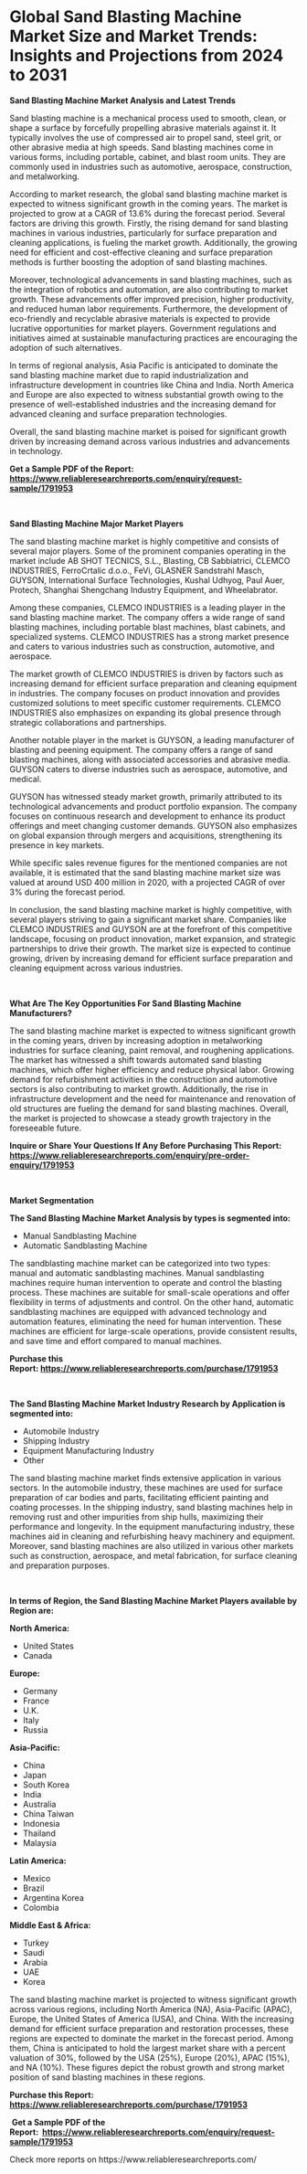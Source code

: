 <p><h1>Global Sand Blasting Machine Market Size and Market Trends: Insights and Projections from 2024 to 2031</h1></p><p><strong>Sand Blasting Machine Market Analysis and Latest Trends</strong></p>
<p><p>Sand blasting machine is a mechanical process used to smooth, clean, or shape a surface by forcefully propelling abrasive materials against it. It typically involves the use of compressed air to propel sand, steel grit, or other abrasive media at high speeds. Sand blasting machines come in various forms, including portable, cabinet, and blast room units. They are commonly used in industries such as automotive, aerospace, construction, and metalworking.</p><p>According to market research, the global sand blasting machine market is expected to witness significant growth in the coming years. The market is projected to grow at a CAGR of 13.6% during the forecast period. Several factors are driving this growth. Firstly, the rising demand for sand blasting machines in various industries, particularly for surface preparation and cleaning applications, is fueling the market growth. Additionally, the growing need for efficient and cost-effective cleaning and surface preparation methods is further boosting the adoption of sand blasting machines.</p><p>Moreover, technological advancements in sand blasting machines, such as the integration of robotics and automation, are also contributing to market growth. These advancements offer improved precision, higher productivity, and reduced human labor requirements. Furthermore, the development of eco-friendly and recyclable abrasive materials is expected to provide lucrative opportunities for market players. Government regulations and initiatives aimed at sustainable manufacturing practices are encouraging the adoption of such alternatives.</p><p>In terms of regional analysis, Asia Pacific is anticipated to dominate the sand blasting machine market due to rapid industrialization and infrastructure development in countries like China and India. North America and Europe are also expected to witness substantial growth owing to the presence of well-established industries and the increasing demand for advanced cleaning and surface preparation technologies.</p><p>Overall, the sand blasting machine market is poised for significant growth driven by increasing demand across various industries and advancements in technology.</p></p>
<p><strong>Get a Sample PDF of the Report:&nbsp; <a href="https://www.reliableresearchreports.com/enquiry/request-sample/1791953">https://www.reliableresearchreports.com/enquiry/request-sample/1791953</a></strong></p>
<p>&nbsp;</p>
<p><strong>Sand Blasting Machine Major Market Players</strong></p>
<p><p>The sand blasting machine market is highly competitive and consists of several major players. Some of the prominent companies operating in the market include AB SHOT TECNICS, S.L., Blasting, CB Sabbiatrici, CLEMCO INDUSTRIES, FerroCrtalic d.o.o., FeVi, GLASNER Sandstrahl Masch, GUYSON, International Surface Technologies, Kushal Udhyog, Paul Auer, Protech, Shanghai Shengchang Industry Equipment, and Wheelabrator.</p><p>Among these companies, CLEMCO INDUSTRIES is a leading player in the sand blasting machine market. The company offers a wide range of sand blasting machines, including portable blast machines, blast cabinets, and specialized systems. CLEMCO INDUSTRIES has a strong market presence and caters to various industries such as construction, automotive, and aerospace.</p><p>The market growth of CLEMCO INDUSTRIES is driven by factors such as increasing demand for efficient surface preparation and cleaning equipment in industries. The company focuses on product innovation and provides customized solutions to meet specific customer requirements. CLEMCO INDUSTRIES also emphasizes on expanding its global presence through strategic collaborations and partnerships.</p><p>Another notable player in the market is GUYSON, a leading manufacturer of blasting and peening equipment. The company offers a range of sand blasting machines, along with associated accessories and abrasive media. GUYSON caters to diverse industries such as aerospace, automotive, and medical.</p><p>GUYSON has witnessed steady market growth, primarily attributed to its technological advancements and product portfolio expansion. The company focuses on continuous research and development to enhance its product offerings and meet changing customer demands. GUYSON also emphasizes on global expansion through mergers and acquisitions, strengthening its presence in key markets.</p><p>While specific sales revenue figures for the mentioned companies are not available, it is estimated that the sand blasting machine market size was valued at around USD 400 million in 2020, with a projected CAGR of over 3% during the forecast period.</p><p>In conclusion, the sand blasting machine market is highly competitive, with several players striving to gain a significant market share. Companies like CLEMCO INDUSTRIES and GUYSON are at the forefront of this competitive landscape, focusing on product innovation, market expansion, and strategic partnerships to drive their growth. The market size is expected to continue growing, driven by increasing demand for efficient surface preparation and cleaning equipment across various industries.</p></p>
<p>&nbsp;</p>
<p><strong>What Are The Key Opportunities For Sand Blasting Machine Manufacturers?</strong></p>
<p><p>The sand blasting machine market is expected to witness significant growth in the coming years, driven by increasing adoption in metalworking industries for surface cleaning, paint removal, and roughening applications. The market has witnessed a shift towards automated sand blasting machines, which offer higher efficiency and reduce physical labor. Growing demand for refurbishment activities in the construction and automotive sectors is also contributing to market growth. Additionally, the rise in infrastructure development and the need for maintenance and renovation of old structures are fueling the demand for sand blasting machines. Overall, the market is projected to showcase a steady growth trajectory in the foreseeable future.</p></p>
<p><strong>Inquire or Share Your Questions If Any Before Purchasing This Report: <a href="https://www.reliableresearchreports.com/enquiry/pre-order-enquiry/1791953">https://www.reliableresearchreports.com/enquiry/pre-order-enquiry/1791953</a></strong></p>
<p>&nbsp;</p>
<p><strong>Market Segmentation</strong></p>
<p><strong>The Sand Blasting Machine Market Analysis by types is segmented into:</strong></p>
<p><ul><li>Manual Sandblasting Machine</li><li>Automatic Sandblasting Machine</li></ul></p>
<p><p>The sandblasting machine market can be categorized into two types: manual and automatic sandblasting machines. Manual sandblasting machines require human intervention to operate and control the blasting process. These machines are suitable for small-scale operations and offer flexibility in terms of adjustments and control. On the other hand, automatic sandblasting machines are equipped with advanced technology and automation features, eliminating the need for human intervention. These machines are efficient for large-scale operations, provide consistent results, and save time and effort compared to manual machines.</p></p>
<p><strong>Purchase this Report:&nbsp;<a href="https://www.reliableresearchreports.com/purchase/1791953">https://www.reliableresearchreports.com/purchase/1791953</a></strong></p>
<p>&nbsp;</p>
<p><strong>The Sand Blasting Machine Market Industry Research by Application is segmented into:</strong></p>
<p><ul><li>Automobile Industry</li><li>Shipping Industry</li><li>Equipment Manufacturing Industry</li><li>Other</li></ul></p>
<p><p>The sand blasting machine market finds extensive application in various sectors. In the automobile industry, these machines are used for surface preparation of car bodies and parts, facilitating efficient painting and coating processes. In the shipping industry, sand blasting machines help in removing rust and other impurities from ship hulls, maximizing their performance and longevity. In the equipment manufacturing industry, these machines aid in cleaning and refurbishing heavy machinery and equipment. Moreover, sand blasting machines are also utilized in various other markets such as construction, aerospace, and metal fabrication, for surface cleaning and preparation purposes.</p></p>
<p>&nbsp;</p>
<p><strong>In terms of Region, the Sand Blasting Machine Market Players available by Region are:</strong></p>
<p>
    <p> <strong> North America: </strong>
        <ul>
            <li>United States</li>
            <li>Canada</li>
        </ul>
        </p> 
    <p> <strong> Europe: </strong>
        <ul>
            <li>Germany</li>
            <li>France</li>
            <li>U.K.</li>
            <li>Italy</li>
            <li>Russia</li>
        </ul>
        </p> 
    <p> <strong> Asia-Pacific: </strong>
        <ul>
            <li>China</li>
            <li>Japan</li>
            <li>South Korea</li>
            <li>India</li>
            <li>Australia</li>
            <li>China Taiwan</li>
            <li>Indonesia</li>
            <li>Thailand</li>
            <li>Malaysia</li>
        </ul>
        </p> 
    <p> <strong> Latin America: </strong>
        <ul>
            <li>Mexico</li>
            <li>Brazil</li>
            <li>Argentina Korea</li>
            <li>Colombia</li>
        </ul>
        </p> 
    <p> <strong> Middle East & Africa: </strong>
        <ul>
            <li>Turkey</li>
            <li>Saudi</li>
            <li>Arabia</li>
            <li>UAE</li>
            <li>Korea</li>
        </ul>
    </p>
    </p>
<p><p>The sand blasting machine market is projected to witness significant growth across various regions, including North America (NA), Asia-Pacific (APAC), Europe, the United States of America (USA), and China. With the increasing demand for efficient surface preparation and restoration processes, these regions are expected to dominate the market in the forecast period. Among them, China is anticipated to hold the largest market share with a percent valuation of 30%, followed by the USA (25%), Europe (20%), APAC (15%), and NA (10%). These figures depict the robust growth and strong market position of sand blasting machines in these regions.</p></p>
<p><strong>Purchase this Report: <a href="https://www.reliableresearchreports.com/purchase/1791953">https://www.reliableresearchreports.com/purchase/1791953</a></strong></p>
<p>&nbsp;<strong>Get a Sample PDF of the Report:&nbsp;&nbsp;<a href="https://www.reliableresearchreports.com/enquiry/request-sample/1791953">https://www.reliableresearchreports.com/enquiry/request-sample/1791953</a></strong></p>
<p><strong></strong></p>
<p>Check more reports on https://www.reliableresearchreports.com/</p>